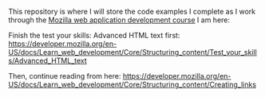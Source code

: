 This repository is where I will store the code examples I complete as I work through the [Mozilla web application development course](https://developer.mozilla.org/en-US/docs/Learn_web_development/Getting_started)
I am here: 

Finish the test your skills: Advanced HTML text first: https://developer.mozilla.org/en-US/docs/Learn_web_development/Core/Structuring_content/Test_your_skills/Advanced_HTML_text

Then, continue reading from here:
https://developer.mozilla.org/en-US/docs/Learn_web_development/Core/Structuring_content/Creating_links